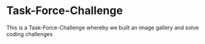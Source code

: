 # Task-Force-Challenge
This is a Task-Force-Challenge whereby we built an image gallery and solve coding challenges
